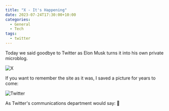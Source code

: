 ```yaml
---
title: "X - It's Happening"
date: 2023-07-24T17:30:00+10:00
categories:
  - General
  - Tech
tags:
  - twitter
---
```


Today we said goodbye to Twitter as Elon Musk turns it into his own private microblog.

![X](/uploads/2023/07/x.png#center)

<!--more-->

If you want to remember the site as it was, I saved a picture for years to come:

![Twitter](/uploads/2023/07/twitter.png#center)

As Twitter's communications department would say: 💩
